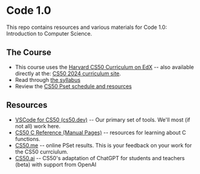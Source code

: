 # Code 1.0

This repo contains resources and various materials for Code 1.0: Introduction
to Computer Science.

## The Course

- This course uses the [Harvard CS50 Curriculum on EdX](https://cs50.edx.org/) -- also available directly at the: [CS50 2024 curriculum site](https://cs50.harvard.edu/x/2024/).
- Read through [the syllabus](syllabus.md)
- Review the [CS50 Pset schedule and resources](schedule.md)

## Resources

- [VSCode for CS50 (cs50.dev)](https://cs50.dev/) -- Our primary set of tools. We'll most (if not all) work here.
- [CS50 C Reference (Manual Pages)](https://manual.cs50.io/) -- resources for learning about C functions.
- [CS50.me](https://cs50.me) -- online PSet results. This is your feedback on your work for the CS50 currciulum.
- [CS50.ai](https://cs50.ai/) -- CS50's adaptation of ChatGPT for students and teachers (beta) with support from OpenAI


